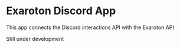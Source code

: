 # Exaroton Discord App
This app connects the Discord interactions API with the Exaroton API

Still under development